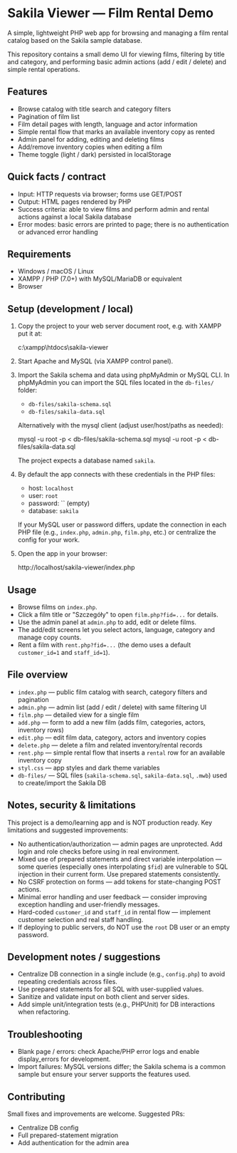 # Sakila Viewer — Film Rental Demo

A simple, lightweight PHP web app for browsing and managing a film rental catalog based on the Sakila sample database.

This repository contains a small demo UI for viewing films, filtering by title and category, and performing basic admin actions (add / edit / delete) and simple rental operations.

## Features

- Browse catalog with title search and category filters
- Pagination of film list
- Film detail pages with length, language and actor information
- Simple rental flow that marks an available inventory copy as rented
- Admin panel for adding, editing and deleting films
- Add/remove inventory copies when editing a film
- Theme toggle (light / dark) persisted in localStorage

## Quick facts / contract

- Input: HTTP requests via browser; forms use GET/POST
- Output: HTML pages rendered by PHP
- Success criteria: able to view films and perform admin and rental actions against a local Sakila database
- Error modes: basic errors are printed to page; there is no authentication or advanced error handling

## Requirements

- Windows / macOS / Linux
- XAMPP / PHP (7.0+) with MySQL/MariaDB or equivalent
- Browser

## Setup (development / local)

1. Copy the project to your web server document root, e.g. with XAMPP put it at:

   c:\xampp\htdocs\sakila-viewer

2. Start Apache and MySQL (via XAMPP control panel).

3. Import the Sakila schema and data using phpMyAdmin or MySQL CLI. In phpMyAdmin you can import the SQL files located in the `db-files/` folder:

   - `db-files/sakila-schema.sql`
   - `db-files/sakila-data.sql`

   Alternatively with the mysql client (adjust user/host/paths as needed):

   mysql -u root -p < db-files/sakila-schema.sql
   mysql -u root -p < db-files/sakila-data.sql

   The project expects a database named `sakila`.

4. By default the app connects with these credentials in the PHP files:

   - host: `localhost`
   - user: `root`
   - password: `` (empty)
   - database: `sakila`

   If your MySQL user or password differs, update the connection in each PHP file (e.g., `index.php`, `admin.php`, `film.php`, etc.) or centralize the config for your work.

5. Open the app in your browser:

   http://localhost/sakila-viewer/index.php

## Usage

- Browse films on `index.php`.
- Click a film title or "Szczegóły" to open `film.php?fid=...` for details.
- Use the admin panel at `admin.php` to add, edit or delete films.
- The add/edit screens let you select actors, language, category and manage copy counts.
- Rent a film with `rent.php?fid=...` (the demo uses a default `customer_id=1` and `staff_id=1`).

## File overview

- `index.php` — public film catalog with search, category filters and pagination
- `admin.php` — admin list (add / edit / delete) with same filtering UI
- `film.php` — detailed view for a single film
- `add.php` — form to add a new film (adds film, categories, actors, inventory rows)
- `edit.php` — edit film data, category, actors and inventory copies
- `delete.php` — delete a film and related inventory/rental records
- `rent.php` — simple rental flow that inserts a `rental` row for an available inventory copy
- `styl.css` — app styles and dark theme variables
- `db-files/` — SQL files (`sakila-schema.sql`, `sakila-data.sql`, `.mwb`) used to create/import the Sakila DB

## Notes, security & limitations

This project is a demo/learning app and is NOT production ready. Key limitations and suggested improvements:

- No authentication/authorization — admin pages are unprotected. Add login and role checks before using in real environment.
- Mixed use of prepared statements and direct variable interpolation — some queries (especially ones interpolating `$fid`) are vulnerable to SQL injection in their current form. Use prepared statements consistently.
- No CSRF protection on forms — add tokens for state-changing POST actions.
- Minimal error handling and user feedback — consider improving exception handling and user-friendly messages.
- Hard-coded `customer_id` and `staff_id` in rental flow — implement customer selection and real staff handling.
- If deploying to public servers, do NOT use the `root` DB user or an empty password.

## Development notes / suggestions

- Centralize DB connection in a single include (e.g., `config.php`) to avoid repeating credentials across files.
- Use prepared statements for all SQL with user-supplied values.
- Sanitize and validate input on both client and server sides.
- Add simple unit/integration tests (e.g., PHPUnit) for DB interactions when refactoring.

## Troubleshooting

- Blank page / errors: check Apache/PHP error logs and enable display_errors for development.
- Import failures: MySQL versions differ; the Sakila schema is a common sample but ensure your server supports the features used.

## Contributing

Small fixes and improvements are welcome. Suggested PRs:

- Centralize DB config
- Full prepared-statement migration
- Add authentication for the admin area
